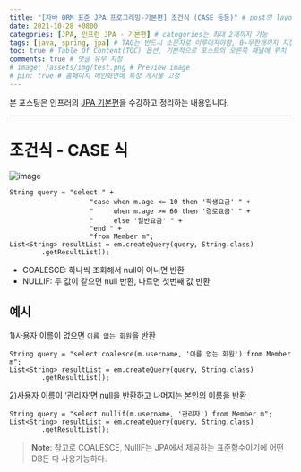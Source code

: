 ```yaml
---
title: "[자바 ORM 표준 JPA 프로그래밍-기본편] 조건식 (CASE 등등)" # post의 layout이 기본적으로 post로 설정되어있어서 Front Matter에 따로 layout변수를 만들어 주지 않아도 됨
date: 2021-10-28 +0800
categories: [JPA, 인프런 JPA - 기본편] # categories는 최대 2개까지 가능
tags: [java, spring, jpa] # TAG는 반드시 소문자로 이루어져야함, 0~무한개까지 지정 가능
toc: true # Table Of Content(TOC) 옵션, 기본적으로 포스트의 오른쪽 패널에 위치
comments: true # 댓글 유무 지정
# image: /assets/img/test.png # Preview image
# pin: true # 홈페이지 메인화면에 특정 게시물 고정
---
```


본 포스팅은 인프러의 [JPA 기본편](https://www.inflearn.com/course/ORM-JPA-Basic#)을 수강하고 정리하는 내용입니다.

<hr>

# 조건식 - CASE 식

![image](https://user-images.githubusercontent.com/44339530/139207454-1f06ba4b-7a81-4410-b9f1-e54a03e7affe.png)

~~~
String query = "select " +
                    "case when m.age <= 10 then '학생요금' " +
                    "     when m.age >= 60 then '경로요금' " +
                    "     else '일반요금' " +
                    "end " + 
                    "from Member m";
List<String> resultList = em.createQuery(query, String.class)
        .getResultList();
~~~

- COALESCE: 하나씩 조회해서 null이 아니면 반환
- NULLIF: 두 값이 같으면 null 반환, 다르면 첫번째 값 반환

## 예시
1)사용자 이름이 없으면 `이름 없는 회원`을 반환

~~~
String query = "select coalesce(m.username, '이름 없는 회원') from Member m";
List<String> resultList = em.createQuery(query, String.class)
        .getResultList();
~~~

2)사용자 이름이 ‘관리자’면 null을 반환하고 나머지는 본인의 이름을 반환

~~~
String query = "select nullif(m.username, '관리자') from Member m";
List<String> resultList = em.createQuery(query, String.class)
        .getResultList();
~~~

> **Note**: 참고로 COALESCE, NullIF는 JPA에서 제공하는 표준함수이기에 어떤 DB든 다 사용가능하다.
